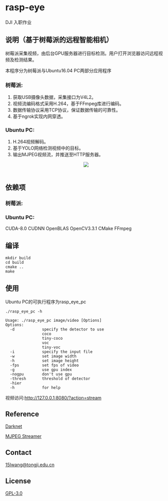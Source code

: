 # rasp-eye
DJI 入职作业

## 说明（基于树莓派的远程智能相机）
树莓派采集视频，由后台GPU服务器进行目标检测。用户打开浏览器访问远程视频及检测结果。

本程序分为树莓派与Ubuntu16.04 PC两部分应用程序

### 树莓派:
1) 获取USB摄像头数据，采集接口为V4L2。
2) 视频流编码格式采用H.264，基于FFmpeg库进行编码。
3) 数据传输协议采用TCP协议，保证数据传输的可靠性。
4) 基于ngrok实现内网穿透。
### Ubuntu PC:
1) H.264视频解码。
2) 基于YOLO网络检测视频中的目标。
3) 输出MJPEG视频流，并推送至HTTP服务器。
<div align="center">
  <img src="https://github.com/w111liang222/rasp-eye/blob/master/images/flowchart.jpg"><br><br>
</div>



## 依赖项
### 树莓派:

### Ubuntu PC:
CUDA-8.0 CUDNN OpenBLAS OpenCV3.3.1 CMake FFmpeg

## 编译
```shell
mkdir build
cd build
cmake ..
make
```

## 使用
Ubuntu PC的可执行程序为rasp_eye_pc
```shell
./rasp_eye_pc -h

Usage: ./rasp_eye_pc image/video [Options]
Options:
  -d            specify the detector to use
                coco
                tiny-coco
                voc
                tiny-voc
  -i            specify the input file
  -w            set image width
  -h            set image height
  -fps          set fps of video
  -g            use gpu index
  -nogpu        don't use gpu
  -thresh       threshold of detector
  -hier
  -h            for help

```
视频访问:http://127.0.0.1:8080/?action=stream

## Reference
[Darknet](https://pjreddie.com/darknet/)

[MJPEG Streamer](https://github.com/jacksonliam/mjpg-streamer)

## Contact
15lwang@tongji.edu.cn

## License
[GPL-3.0](LICENSE)






